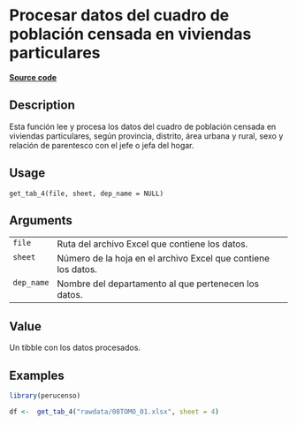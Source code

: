 

# Procesar datos del cuadro de población censada en viviendas particulares

[**Source code**](https://github.com/PaulESantos/perucenso/tree/master/R/make_tab_4.R#L15)

## Description

Esta función lee y procesa los datos del cuadro de población censada en
viviendas particulares, según provincia, distrito, área urbana y rural,
sexo y relación de parentesco con el jefe o jefa del hogar.

## Usage

<pre><code class='language-R'>get_tab_4(file, sheet, dep_name = NULL)
</code></pre>

## Arguments

<table>
<tr>
<td style="white-space: nowrap; font-family: monospace; vertical-align: top">
<code id="get_tab_4_:_file">file</code>
</td>
<td>
Ruta del archivo Excel que contiene los datos.
</td>
</tr>
<tr>
<td style="white-space: nowrap; font-family: monospace; vertical-align: top">
<code id="get_tab_4_:_sheet">sheet</code>
</td>
<td>
Número de la hoja en el archivo Excel que contiene los datos.
</td>
</tr>
<tr>
<td style="white-space: nowrap; font-family: monospace; vertical-align: top">
<code id="get_tab_4_:_dep_name">dep_name</code>
</td>
<td>
Nombre del departamento al que pertenecen los datos.
</td>
</tr>
</table>

## Value

Un tibble con los datos procesados.

## Examples

``` r
library(perucenso)

df <-  get_tab_4("rawdata/08TOMO_01.xlsx", sheet = 4)
```
